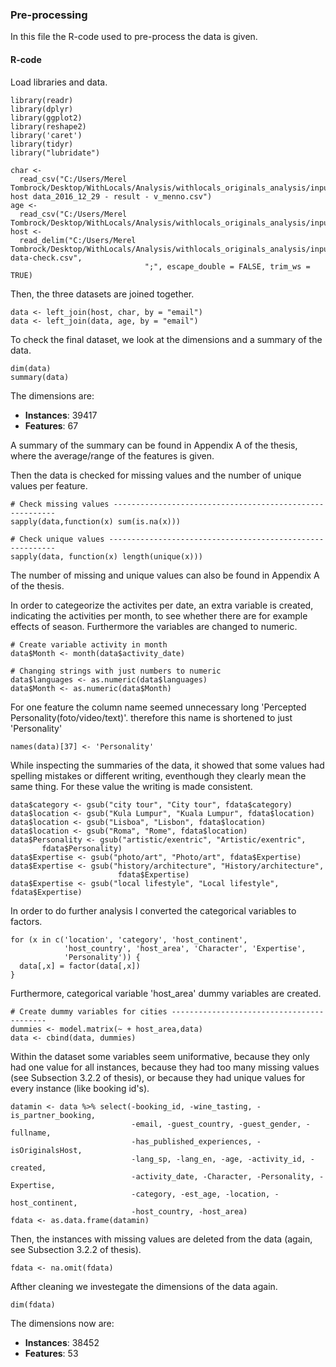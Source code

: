 ### Pre-processing

In this file the R-code used to pre-process the data is given. 

#### R-code
Load libraries and data.
```
library(readr)
library(dplyr)
library(ggplot2)
library(reshape2)
library('caret')
library(tidyr)
library("lubridate")

char <- 
  read_csv("C:/Users/Merel Tombrock/Desktop/WithLocals/Analysis/withlocals_originals_analysis/input/willems_golden host data_2016_12_29 - result - v_menno.csv")
age <- 
  read_csv("C:/Users/Merel Tombrock/Desktop/WithLocals/Analysis/withlocals_originals_analysis/input/age2.csv")
host <- 
  read_delim("C:/Users/Merel Tombrock/Desktop/WithLocals/Analysis/withlocals_originals_analysis/input/host-data-check.csv", 
                              ";", escape_double = FALSE, trim_ws = TRUE)
```
Then, the three datasets are joined together. 
```
data <- left_join(host, char, by = "email")
data <- left_join(data, age, by = "email")
```
To check the final dataset, we look at the dimensions and a summary of the data. 
```
dim(data)
summary(data)
``` 
The dimensions are:
- **Instances**: 39417
- **Features**: 67

A summary of the summary can be found in Appendix A of the thesis, where the average/range of the features is given. 

Then the data is checked for missing values and the number of unique values per feature. 
```
# Check missing values ---------------------------------------------------------
sapply(data,function(x) sum(is.na(x)))

# Check unique values ----------------------------------------------------------
sapply(data, function(x) length(unique(x)))
```
The number of missing and unique values can also be found in Appendix A of the thesis. 

In order to categeorize the activites per date, an extra variable is created,
indicating the activities per month, to see whether there are for example effects of season. 
Furthermore the variables are changed to numeric. 
```
# Create variable activity in month
data$Month <- month(data$activity_date)

# Changing strings with just numbers to numeric
data$languages <- as.numeric(data$languages)
data$Month <- as.numeric(data$Month)
```
For one feature the column name seemed unnecessary long 'Percepted Personality(foto/video/text)'.
therefore this name is shortened to just 'Personality'
```
names(data)[37] <- 'Personality'
```
While inspecting the summaries of the data, it showed that some values had spelling mistakes or different writing,
eventhough they clearly mean the same thing. For these value the writing is made consistent. 
```
data$category <- gsub("city tour", "City tour", fdata$category)
data$location <- gsub("Kula Lumpur", "Kuala Lumpur", fdata$location)
data$location <- gsub("Lisboa", "Lisbon", fdata$location)
data$location <- gsub("Roma", "Rome", fdata$location)
data$Personality <- gsub("artistic/exentric", "Artistic/exentric", 
       fdata$Personality)
data$Expertise <- gsub("photo/art", "Photo/art", fdata$Expertise)
data$Expertise <- gsub("history/architecture", "History/architecture", 
                        fdata$Expertise)
data$Expertise <- gsub("local lifestyle", "Local lifestyle", fdata$Expertise)
```
In order to do further analysis I converted the categorical variables to factors. 
```
for (x in c('location', 'category', 'host_continent', 
            'host_country', 'host_area', 'Character', 'Expertise',
            'Personality')) {
  data[,x] = factor(data[,x])
}  
```
Furthermore, categorical variable 'host_area' dummy variables are created. 
```
# Create dummy variables for cities ------------------------------------------
dummies <- model.matrix(~ + host_area,data)
data <- cbind(data, dummies)
```
Within the dataset some variables seem uniformative, because they only had one value for all instances,
because they had too many missing values (see Subsection 3.2.2 of thesis), or because they had 
unique values for every instance (like booking id's).
```
datamin <- data %>% select(-booking_id, -wine_tasting, -is_partner_booking, 
                           -email, -guest_country, -guest_gender, -fullname,
                           -has_published_experiences, -isOriginalsHost, 
                           -lang_sp, -lang_en, -age, -activity_id, -created,
                           -activity_date, -Character, -Personality, - Expertise,
                           -category, -est_age, -location, -host_continent,
                           -host_country, -host_area)
fdata <- as.data.frame(datamin)
```
Then, the instances with missing values are deleted from the data (again, see Subsection 3.2.2 of thesis). 
```
fdata <- na.omit(fdata)
```
Afther cleaning we investegate the dimensions of the data again. 
```
dim(fdata)
``` 
The dimensions now are:
- **Instances**: 38452
- **Features**: 53
